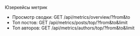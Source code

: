 Юзеркейсы метрик
- Просмотр сводки: GET /api/metrics/overview/?from&to
- Топ постов: GET /api/metrics/posts/top/?from&to&limit
- Топ авторов: GET /api/metrics/authors/top/?from&to&limit
